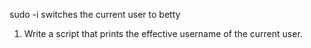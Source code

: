 sudo -i switches the current user to betty
1. Write a script that prints the effective username of the current user.
